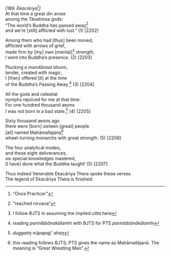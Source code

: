 *\[189. Ekacāriya*[^1]*\]*  
At that time a great din arose  
among the Tāvatiṃsa gods:  
“The world’s Buddha has passed away[^2]  
and we’re \[still\] afflicted with lust.” (1) \[2202\]

Among them who had \[thus\] been moved,  
afflicted with arrows of grief,  
made firm by \[my\] own \[mental\][^3] strength,  
I went into Buddha’s presence. (2) \[2203\]

Plucking a *mandārava* bloom,  
tender, created with magic,  
I \[then\] offered \[it\] at the time  
of the Buddha’s Passing Away.[^4] (3) \[2204\]

All the gods and celestial  
nymphs rejoiced for me at that time.  
For one hundred thousand aeons  
I was not born in a bad state.[^5] (4) \[2205\]

Sixty thousand aeons ago  
there were \[born\] sixteen \[great\] people  
\[all\] named Mahāmallajana[^6]  
wheel-turning monarchs with great strength. (5) \[2206\]

The four analytical modes,  
and these eight deliverances,  
six special knowledges mastered,  
\[I have\] done what the Buddha taught! (5) \[2207\]

Thus indeed Venerable Ekacāriya Thera spoke these verses.  
The legend of Ekacāriya Thera is finished.  
[^1]: “Once Practicer”  
[^2]: “reached nirvana”  
[^3]: I follow BJTS in assuming the implied *citta* here  
[^4]: reading *parinibbāṇakālamhi* with BJTS for PTS
    *parinibbānākālamhi*  
[^5]: *duggatiŋ nûpapajj’ ahaŋ*  
[^6]: this reading follows BJTS; PTS gives the name as Mahāmallājanā.
    The meaning is “Great Wrestling Men”.
